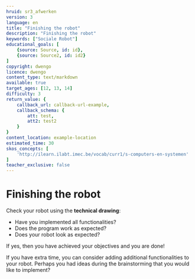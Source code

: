 ```yaml
---
hruid: sr3_afwerken
version: 3
language: en
title: "Finishing the robot"
description: "Finishing the robot"
keywords: ["Sociale Robot"]
educational_goals: [
    {source: Source, id: id}, 
    {source: Source2, id: id2}
]
copyright: dwengo
licence: dwengo
content_type: text/markdown
available: true
target_ages: [12, 13, 14]
difficulty: 3
return_value: {
    callback_url: callback-url-example,
    callback_schema: {
        att: test,
        att2: test2
    }
}
content_location: example-location
estimated_time: 30
skos_concepts: [
    'http://ilearn.ilabt.imec.be/vocab/curr1/s-computers-en-systemen'
]
teacher_exclusive: false
---
```

# Finishing the robot
Check your robot using the **technical drawing**:

* Have you implemented all functionalities?
* Does the program work as expected?
* Does your robot look as expected?

If yes, then you have achieved your objectives and you are done!

If you have extra time, you can consider adding additional functionalities to your robot. Perhaps you had ideas during the brainstorming that you would like to implement?